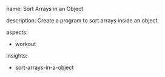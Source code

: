 name: Sort Arrays in an Object

description: Create a program to sort arrays inside an object.

aspects:
  - workout

insights:
  - sort-arrays-in-a-object
